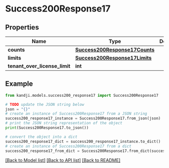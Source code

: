 # Success200Response17


## Properties

Name | Type | Description | Notes
------------ | ------------- | ------------- | -------------
**counts** | [**Success200Response17Counts**](Success200Response17Counts.md) |  | [optional] 
**limits** | [**Success200Response17Limits**](Success200Response17Limits.md) |  | [optional] 
**tenant_over_license_limit** | **int** |  | [optional] 

## Example

```python
from kandji.models.success200_response17 import Success200Response17

# TODO update the JSON string below
json = "{}"
# create an instance of Success200Response17 from a JSON string
success200_response17_instance = Success200Response17.from_json(json)
# print the JSON string representation of the object
print(Success200Response17.to_json())

# convert the object into a dict
success200_response17_dict = success200_response17_instance.to_dict()
# create an instance of Success200Response17 from a dict
success200_response17_from_dict = Success200Response17.from_dict(success200_response17_dict)
```
[[Back to Model list]](../README.md#documentation-for-models) [[Back to API list]](../README.md#documentation-for-api-endpoints) [[Back to README]](../README.md)


